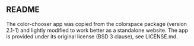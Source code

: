 ## README

The color-chooser app was copied from the colorspace package (version 2.1-1) and lightly modified to work better as a standalone website. The app is provided under its original license (BSD 3 clause), see LICENSE.md.